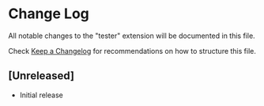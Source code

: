 # Change Log
All notable changes to the "tester" extension will be documented in this file.

Check [Keep a Changelog](http://keepachangelog.com/) for recommendations on how to structure this file.

## [Unreleased]
- Initial release
